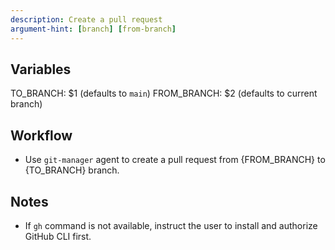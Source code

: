 ```yaml
---
description: Create a pull request
argument-hint: [branch] [from-branch]
---
```


## Variables

TO_BRANCH: $1 (defaults to `main`)
FROM_BRANCH: $2 (defaults to current branch)

## Workflow
- Use `git-manager` agent to create a pull request from {FROM_BRANCH} to {TO_BRANCH} branch.

## Notes
- If `gh` command is not available, instruct the user to install and authorize GitHub CLI first.